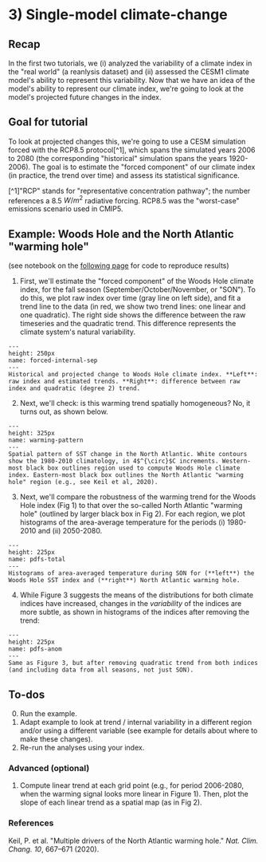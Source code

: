 # 3) Single-model climate-change

## Recap
In the first two tutorials, we (i) analyzed the variability of a climate index in the "real world" (a reanlysis dataset) and (ii) assessed the CESM1 climate model's ability to represent this variability. Now that we have an idea of the model's ability to represent our climate index, we're going to look at the model's projected future changes in the index. 


## Goal for tutorial 

To look at projected changes this, we're going to use a CESM simulation forced with the RCP8.5 protocol[^1], which spans the simulated years 2006 to 2080 (the corresponding "historical" simulation spans the years 1920-2006). The goal is to estimate the "forced component" of our climate index (in practice, the trend over time) and assess its statistical significance.

[^1]"RCP" stands for "representative concentration pathway"; the number references a 8.5 $W/m^2$ radiative forcing. RCP8.5 was the "worst-case" emissions scenario used in CMIP5.



## Example: Woods Hole and the North Atlantic "warming hole"
(see notebook on the [following page](example.ipynb) for code to reproduce results)

1. First, we'll estimate the "forced component" of the Woods Hole climate index, for the fall season (September/October/November, or "SON"). To do this, we plot raw index over time (gray line on left side), and fit a trend line to the data (in red, we show two trend lines: one linear and one quadratic). The right side shows the difference between the raw timeseries and the quadratic trend. This difference represents the climate system's natural variability.
```{figure} figs/forced-internal-sep.svg
---
height: 250px
name: forced-internal-sep 
---
Historical and projected change to Woods Hole climate index. **Left**: raw index and estimated trends. **Right**: difference between raw index and quadratic (degree 2) trend.
```

2. Next, we'll check: is this warming trend spatially homogeneous? No, it turns out, as shown below.
```{figure} figs/warming-pattern.svg
---
height: 325px
name: warming-pattern 
---
Spatial pattern of SST change in the North Atlantic. White contours show the 1980-2010 climatology, in 4$^{\circ}$C increments. Western-most black box outlines region used to compute Woods Hole climate index. Eastern-most black box outlines the North Atlantic "warming hole" region (e.g., see Keil et al, 2020).
```

3. Next, we'll compare the robustness of the warming trend for the Woods Hole index (Fig 1) to that over the so-called North Atlantic "warming hole" (outlined by larger black box in Fig 2). For each region, we plot histograms of the area-average temperature for the periods (i) 1980-2010 and (ii) 2050-2080.
```{figure} figs/pdfs_total.svg
---
height: 225px
name: pdfs-total 
---
Histograms of area-averaged temperature during SON for (**left**) the Woods Hole SST index and (**right**) North Atlantic warming hole.
```

4. While Figure 3 suggests the means of the distributions for both climate indices have increased, changes in the *variability* of the indices are more subtle, as shown in histograms of the indices after removing the trend: 
```{figure} figs/pdfs_anom.svg
---
height: 225px
name: pdfs-anom 
---
Same as Figure 3, but after removing quadratic trend from both indices (and including data from all seasons, not just SON).
```


## To-dos
0. Run the example.
1. Adapt example to look at trend / internal variability in a different region and/or using a different variable (see example for details about where to make these changes).
2. Re-run the analyses using your index.

### Advanced (optional)
1. Compute linear trend at each grid point (e.g., for period 2006-2080, when the warming signal looks more linear in Figure 1). Then, plot the slope of each linear trend as a spatial map (as in Fig 2).


### References
Keil, P. et al. "Multiple drivers of the North Atlantic warming hole." *Nat. Clim. Chang. 10*, 667–671 (2020).


```{tableofcontents}
```


